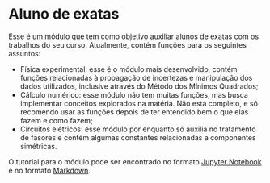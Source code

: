 # Aluno de exatas

Esse é um módulo que tem como objetivo auxiliar alunos de exatas com os trabalhos do seu curso. Atualmente, contém funções para os seguintes assuntos:
* Física experimental: esse é o módulo mais desenvolvido, contém funções relacionadas à propagação de incertezas e manipulação dos dados utilizados, inclusive através do Método dos Mínimos Quadrados;
* Cálculo numérico: esse módulo não tem muitas funções, mas busca implementar conceitos explorados na matéria. Não está completo, e só recomendo usar as funções depois de ter entendido bem o que elas fazem e como fazem;
* Circuitos elétricos: esse módulo por enquanto só auxilia no tratamento de fasores e contém algumas constantes relacionadas a componentes simétricas.

O tutorial para o módulo pode ser encontrado no formato [Jupyter Notebook](https://github.com/ericonr/aluno_exatas/blob/master/tutorial_aluno_exatas.ipynb) e no formato [Markdown](https://github.com/ericonr/aluno_exatas/blob/master/tutorial_aluno_exatas.md).
